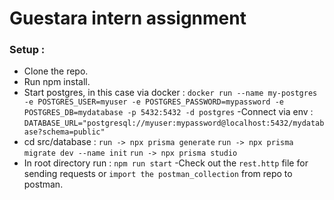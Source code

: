 # Guestara intern assignment

### Setup : 
- Clone the repo.
- Run npm install.
- Start postgres, in this case via docker : 
```docker run --name my-postgres -e POSTGRES_USER=myuser -e POSTGRES_PASSWORD=mypassword -e POSTGRES_DB=mydatabase -p 5432:5432 -d postgres```
-Connect via env : 
```DATABASE_URL="postgresql://myuser:mypassword@localhost:5432/mydatabase?schema=public"```
- cd src/database : 
```run -> npx prisma generate```
```run -> npx prisma migrate dev --name init```
```run -> npx prisma studio```
- In root directory run : 
```npm run start```
-Check out the ```rest.http``` file for sending requests or ```import the postman_collection``` from repo to postman.